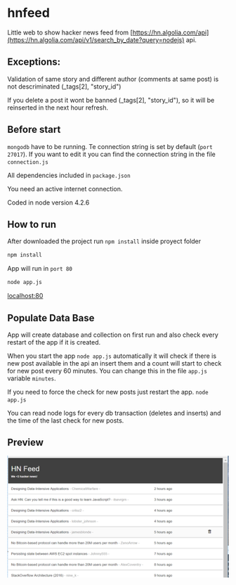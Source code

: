 # hnfeed
Little web to show hacker news feed from [https://hn.algolia.com/api](https://hn.algolia.com/api/v1/search_by_date?query=nodejs) api.

## Exceptions:
Validation of same story and different author (comments at same post) is not descriminated (_tags[2], "story_id")

If you delete a post it wont be banned (_tags[2], "story_id"), so it will be reinserted in the next hour refresh.

## Before start
`mongodb` have to be running. Te connection string is set by default (`port 27017`). If you want to edit it you can find the connection string in the file `connection.js`

All dependencies included in `package.json`

You need an active internet connection.

Coded in node version 4.2.6

## How to run
After downloaded the project run `npm install` inside proyect folder
```sh
npm install
```
App will run in `port 80`
```sh
node app.js
```
[localhost:80](http://localhost:80/)

## Populate Data Base
App will create database and collection on first run and also check every restart of the app if it is created.

When you start the app `node app.js` automatically it will check if there is new post available in the api an insert them and a count will start to check for new post every 60 minutes. You can change this in the file `app.js` variable `minutes`.

If you need to force the check for new posts just restart the app. `node app.js`

You can read node logs for every db transaction (deletes and inserts) and the time of the last check for new posts.


## Preview
![alt text](https://raw.githubusercontent.com/niccontrerasf/hnfeed/master/Captura.PNG)

